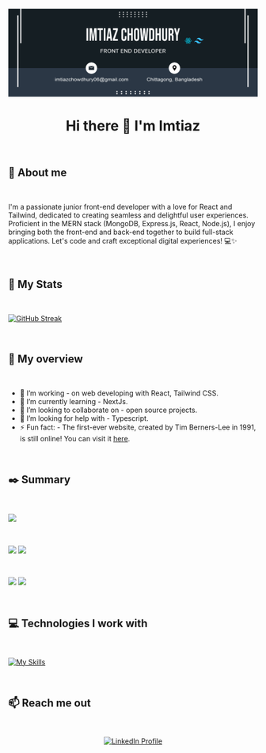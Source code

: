 ![Banner!](https://raw.githubusercontent.com/im3az/im3az/main/banner_imtiaz-01.jpg)

# <div align="center">Hi there 👋 I'm Imtiaz</div>

</br>

## :information_desk_person: About me

</br>

I'm a passionate junior front-end developer with a love for React and Tailwind, dedicated to creating seamless and delightful user experiences. Proficient in the MERN stack (MongoDB, Express.js, React, Node.js), I enjoy bringing both the front-end and back-end together to build full-stack applications. Let's code and craft exceptional digital experiences! 💻✨


</br>

## :memo: My Stats

</br>


[![GitHub Streak](https://streak-stats.demolab.com?user=im3az&theme=dark&hide_border=true&date_format=M%20j%5B%2C%20Y%5D&card_width=520&card_height=185)](https://git.io/streak-stats)

</br>

## :eyes: My overview

</br>

- 🔭 I’m working - on web developing with React, Tailwind CSS. 
- 🌱 I’m currently learning - NextJs.
- 👯 I’m looking to collaborate on - open source projects.
- 🤔 I’m looking for help with - Typescript.
- ⚡ Fun fact: - The first-ever website, created by Tim Berners-Lee in 1991, is still online! You can visit it [here](http://info.cern.ch).

</br>


## :black_nib:   Summary

</br>

![](http://github-profile-summary-cards.vercel.app/api/cards/profile-details?username=im3az&theme=monokai) 

</br>

![](http://github-profile-summary-cards.vercel.app/api/cards/repos-per-language?username=im3az&theme=monokai) 
![](http://github-profile-summary-cards.vercel.app/api/cards/most-commit-language?username=im3az&theme=monokai) 

</br>

![](http://github-profile-summary-cards.vercel.app/api/cards/stats?username=im3az&theme=monokai) 
![](http://github-profile-summary-cards.vercel.app/api/cards/productive-time?username=im3az&theme=monokai&utcOffset=8) 

</br>

## :computer: Technologies I work with

</br>

[![My Skills](https://skillicons.dev/icons?i=js,html,css,mongodb,react,ts,tailwind,vscode,nodejs,express)](https://skillicons.dev)

</br>

## :mailbox: Reach me out

<br />

<p align="center">
  <a href="https://www.linkedin.com/in/im3azchowdhury">
    <img height="75" src="https://github.com/mir-hussain/mir-hussain/blob/main/images/icons/Linkedin.png" alt="LinkedIn Profile">
  </a>
</p>

<br />

